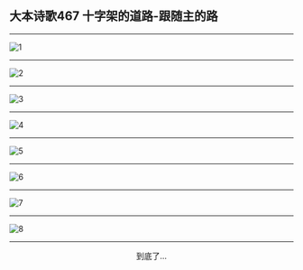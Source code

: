 
## 大本诗歌467 十字架的道路-跟随主的路
        
<div id="aplayer0"></div>

---

<img alt="1" data-original="https://cdn.jsdelivr.net/gh/k34869/shi/data/d0466/1">

---

<img alt="2" data-original="https://cdn.jsdelivr.net/gh/k34869/shi/data/d0466/2">

---

<img alt="3" data-original="https://cdn.jsdelivr.net/gh/k34869/shi/data/d0466/3">

---

<img alt="4" data-original="https://cdn.jsdelivr.net/gh/k34869/shi/data/d0466/4">

---

<img alt="5" data-original="https://cdn.jsdelivr.net/gh/k34869/shi/data/d0466/5">

---

<img alt="6" data-original="https://cdn.jsdelivr.net/gh/k34869/shi/data/d0466/6">

---

<img alt="7" data-original="https://cdn.jsdelivr.net/gh/k34869/shi/data/d0466/7">

---

<img alt="8" data-original="https://cdn.jsdelivr.net/gh/k34869/shi/data/d0466/8">

---

<p style="text-align: center">到底了...</p>

<script src="/js/dist-view.js"></script>

<script>
MAIN.id = 'd0466';
        
const ap0 = new APlayer({
    container: document.getElementById('aplayer0'),
    volume: 1,
    loop: 'none',
    preload: 'none',
    audio: [{
        name: '大本诗歌467.mp3',
        artist: '大本诗歌',
        url: 'https://res.wx.qq.com/voice/getvoice?mediaid=MzI0NTk3MDM5M18yMjQ3NDkzMjc5',
        cover: '/favicon'
    }]
});
</script>
